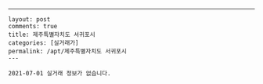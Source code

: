 ---
    layout: post
    comments: true
    title: 제주특별자치도 서귀포시
    categories: [실거래가]
    permalink: /apt/제주특별자치도 서귀포시
    ---

    2021-07-01 실거래 정보가 없습니다.

    